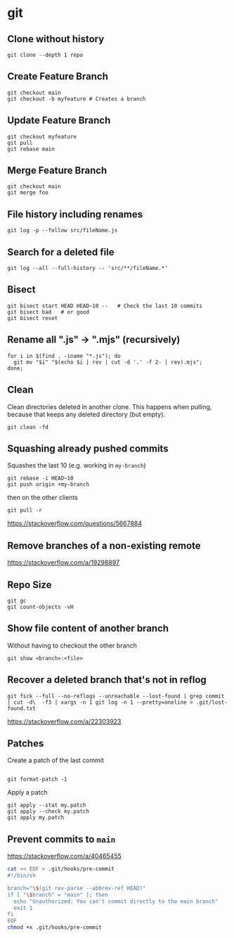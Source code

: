 # git

## Clone without history
```shell
git clone --depth 1 repo
```

## Create Feature Branch
```shell
git checkout main
git checkout -b myfeature # Creates a branch
```

## Update Feature Branch
```shell
git checkout myfeature
git pull
git rebase main
```

## Merge Feature Branch
```shell
git checkout main
git merge foo
```


##  File history including renames
```shell script
git log -p --follow src/fileName.js
```

## Search for a deleted file
```shell script
git log --all --full-history -- 'src/**/fileName.*'
```

## Bisect
```shell script
git bisect start HEAD HEAD~10 --   # Check the last 10 commits
git bisect bad   # or good
git bisect reset 
```

## Rename all ".js" -> ".mjs" (recursively)
```shell
for i in $(find . -iname "*.js"); do
  git mv "$i" "$(echo $i | rev | cut -d '.' -f 2- | rev).mjs";
done;
```

## Clean
Clean directories deleted in another clone. This happens when
pulling, because that keeps any deleted directory (but empty).
```shell script
git clean -fd
```

## Squashing already pushed commits
Squashes the last 10 (e.g. working in `my-branch`)
```shell script
git rebase -i HEAD~10
git push origin +my-branch
```
then on the other clients
```shell script
git pull -r
```
https://stackoverflow.com/questions/5667884


## Remove branches of a non-existing remote
https://stackoverflow.com/a/19298897


## Repo Size
```shell
git gc
git count-objects -vH
```

## Show file content of another branch
Without having to checkout the other branch
```shell
git show <branch>:<file>
```

## Recover a deleted branch that's not in reflog
```shell
git fsck --full --no-reflogs --unreachable --lost-found | grep commit | cut -d\  -f3 | xargs -n 1 git log -n 1 --pretty=oneline > .git/lost-found.txt
```
https://stackoverflow.com/a/22303923


## Patches
Create a patch of the last commit
```shell

git format-patch -1
```

Apply a patch
```shell
git apply --stat my.patch
git apply --check my.patch
git apply my.patch
```

## Prevent commits to `main`
https://stackoverflow.com/a/40465455

```sh
cat << EOF > .git/hooks/pre-commit
#!/bin/sh

branch="\$(git rev-parse --abbrev-ref HEAD)"
if [ "\$branch" = "main" ]; then
  echo "Unauthorized: You can't commit directly to the main branch"
  exit 1
fi
EOF
chmod +x .git/hooks/pre-commit
```